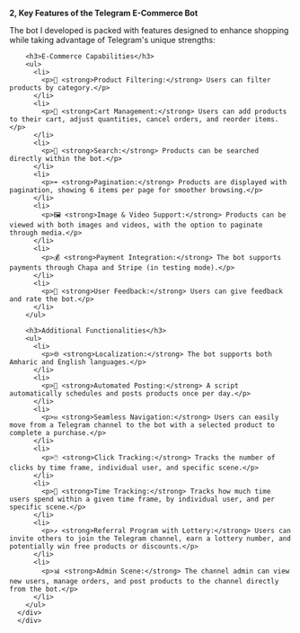 <div>
        <p><strong>2, Key Features of the Telegram E-Commerce Bot</strong></p>
        <p>
          The bot I developed is packed with features designed to enhance shopping while taking advantage of Telegram's unique strengths:
        </p>
      
        <h3>E-Commerce Capabilities</h3>
        <ul>
          <li>
            <p>🔸 <strong>Product Filtering:</strong> Users can filter products by category.</p>
          </li>
          <li>
            <p>🛒 <strong>Cart Management:</strong> Users can add products to their cart, adjust quantities, cancel orders, and reorder items.</p>
          </li>
          <li>
            <p>🔎 <strong>Search:</strong> Products can be searched directly within the bot.</p>
          </li>
          <li>
            <p>➡️ <strong>Pagination:</strong> Products are displayed with pagination, showing 6 items per page for smoother browsing.</p>
          </li>
          <li>
            <p>🖼️ <strong>Image & Video Support:</strong> Products can be viewed with both images and videos, with the option to paginate through media.</p>
          </li>
          <li>
            <p>💰 <strong>Payment Integration:</strong> The bot supports payments through Chapa and Stripe (in testing mode).</p>
          </li>
          <li>
            <p>📧 <strong>User Feedback:</strong> Users can give feedback and rate the bot.</p>
          </li>
        </ul>
      
        <h3>Additional Functionalities</h3>
        <ul>
          <li>
            <p>🌐 <strong>Localization:</strong> The bot supports both Amharic and English languages.</p>
          </li>
          <li>
            <p>📢 <strong>Automated Posting:</strong> A script automatically schedules and posts products once per day.</p>
          </li>
          <li>
            <p>✉️ <strong>Seamless Navigation:</strong> Users can easily move from a Telegram channel to the bot with a selected product to complete a purchase.</p>
          </li>
          <li>
            <p>🖱️ <strong>Click Tracking:</strong> Tracks the number of clicks by time frame, individual user, and specific scene.</p>
          </li>
          <li>
            <p>🧭 <strong>Time Tracking:</strong> Tracks how much time users spend within a given time frame, by individual user, and per specific scene.</p>
          </li>
          <li>
            <p>↗️ <strong>Referral Program with Lottery:</strong> Users can invite others to join the Telegram channel, earn a lottery number, and potentially win free products or discounts.</p>
          </li>
          <li>
            <p>📊 <strong>Admin Scene:</strong> The channel admin can view new users, manage orders, and post products to the channel directly from the bot.</p>
          </li>
        </ul>
      </div>
      </div>

